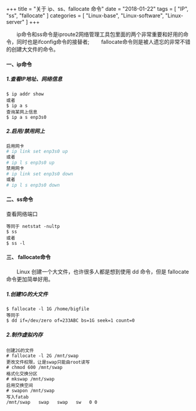 +++
title = "关于 ip、ss、fallocate 命令"
date = "2018-01-22"
tags = [ "IP", "ss", "fallocate" ]
categories = [
	"Linux-base",
	"Linux-software",
   "Linux-server"
]
+++

　　ip命令和ss命令是iproute2网络管理工具包里面的两个非常重要和好用的命令，同时也是ifconfig命令的接替者;
　　fallocate命令则是被人遗忘的非常不错的创建大文件的命令。
　　
<!-- more -->

#### 一、ip命令

##### 1.查看IP地址、网络信息

```shell
$ ip addr show
或者
$ ip a s
查询某网上信息
$ ip a s enp3s0
```

##### 2.启用/禁用网上

```sh
启用网卡
# ip link set enp3s0 up 
或者
# ip l s enp3s0 up
禁用网卡
# ip link set enp3s0 down
或者
# ip l s enp3s0 down
```

#### 二、ss命令

查看网络端口

```shell
等同于 netstat -nultp
$ ss
或者
$ ss -l
```

#### 三、 fallocate命令

　　Linux 创建一个大文件，也许很多人都是想到使用 dd 命令，但是 fallocate 命令更加简单好用。

##### 1.创建1G的大文件

```shell
$ fallocate -l 1G /home/bigfile
等同于
$ dd if=/dev/zero of=233ABC bs=1G seek=1 count=0
```

##### 2.制作虚拟内存

```shell
创建2G的文件
# fallocate -l 2G /mnt/swap
更改文件权限，让是swap只能由root读写
# chmod 600 /mnt/swap
格式化交换分区
# mkswap /mnt/swap
启用交换空间
# swapon /mnt/swap
写入fatab
/mnt/swap   swap   swap   sw   0 0
```

